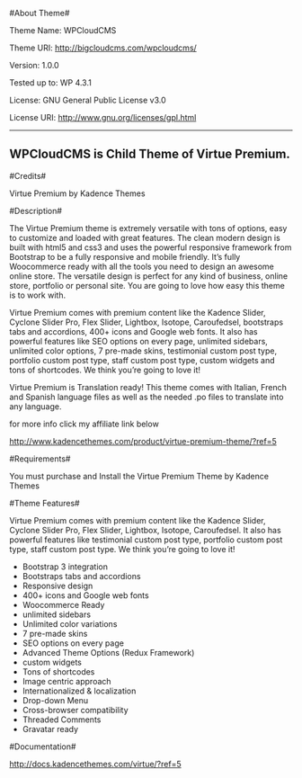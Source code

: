 #About Theme#

Theme Name: WPCloudCMS

Theme URI: http://bigcloudcms.com/wpcloudcms/

Version: 1.0.0

Tested up to: WP 4.3.1

License: GNU General Public License v3.0

License URI: http://www.gnu.org/licenses/gpl.html

-------------------------------------------------------
WPCloudCMS is Child Theme of Virtue Premium.
-------------------------------------------------------

#Credits#

Virtue Premium by Kadence Themes


#Description#

The Virtue Premium theme is extremely versatile with tons of options, easy to customize and loaded with great features. The clean modern design is built with html5 and css3 and uses the powerful responsive framework from Bootstrap to be a fully responsive and mobile friendly. It’s fully Woocommerce ready with all the tools you need to design an awesome online store. The versatile design is perfect for any kind of business, online store, portfolio or personal site.  You are going to love how easy this theme is to work with.

Virtue Premium comes with premium content like the Kadence Slider, Cyclone Slider Pro, Flex Slider, Lightbox, Isotope, Caroufedsel, bootstraps tabs and accordions, 400+ icons and Google web fonts. It also has powerful features like SEO options on every page, unlimited sidebars, unlimited color options, 7 pre-made skins, testimonial custom post type, portfolio custom post type, staff custom post type, custom widgets and tons of shortcodes. We think you’re going to love it!

Virtue Premium is Translation ready! This theme comes with Italian, French and Spanish language files as well as the needed .po files to translate into any language.

for more info click my affiliate link below

http://www.kadencethemes.com/product/virtue-premium-theme/?ref=5

#Requirements#

You must purchase and Install the Virtue Premium Theme by Kadence Themes

#Theme Features#

Virtue Premium comes with premium content like the Kadence Slider, Cyclone Slider Pro, Flex Slider, Lightbox, Isotope, Caroufedsel. It also has powerful features like testimonial custom post type, portfolio custom post type, staff custom post type. We think you’re going to love it!

* Bootstrap 3 integration 
* Bootstraps tabs and accordions
* Responsive design
* 400+ icons and Google web fonts
* Woocommerce Ready
* unlimited sidebars
* Unlimited color variations
* 7 pre-made skins
* SEO options on every page
* Advanced Theme Options (Redux Framework)
* custom widgets
* Tons of shortcodes
* Image centric approach
* Internationalized & localization
* Drop-down Menu
* Cross-browser compatibility
* Threaded Comments
* Gravatar ready

#Documentation#

http://docs.kadencethemes.com/virtue/?ref=5
